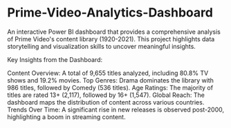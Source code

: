 # Prime-Video-Analytics-Dashboard

An interactive Power BI dashboard that provides a comprehensive analysis of Prime Video's content library (1920-2021). This project highlights data storytelling and visualization skills to uncover meaningful insights.

Key Insights from the Dashboard:

Content Overview: A total of 9,655 titles analyzed, including 80.8% TV shows and 19.2% movies.
Top Genres: Drama dominates the library with 986 titles, followed by Comedy (536 titles).
Age Ratings: The majority of titles are rated 13+ (2,117), followed by 16+ (1,547).
Global Reach: The dashboard maps the distribution of content across various countries.
Trends Over Time: A significant rise in new releases is observed post-2000, highlighting a boom in streaming content.
